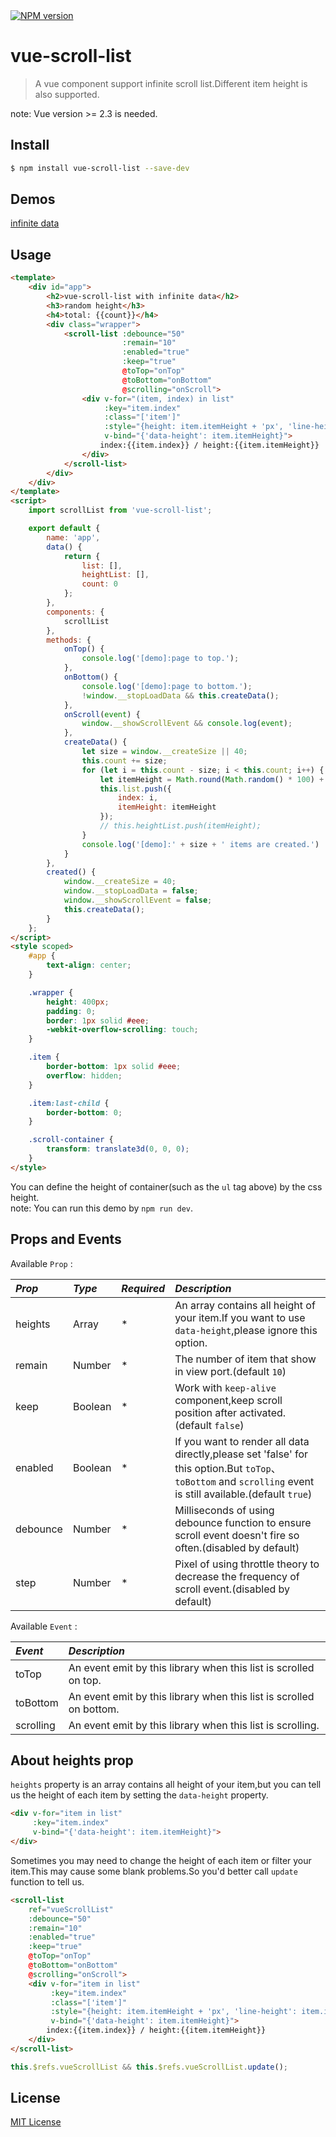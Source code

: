 <a href="https://www.npmjs.com/package/vue-scroll-list">
    <img src="https://img.shields.io/npm/v/vue-scroll-list.svg?style=flat" alt="NPM version">
</a>

# vue-scroll-list
> A vue component support infinite scroll list.Different item height is also supported.
 
note: Vue version >= 2.3 is needed.

## Install

```bash
$ npm install vue-scroll-list --save-dev
```

## Demos

[infinite data](http://freeui.org/vue-scroll-list/)

## Usage

```html
<template>
    <div id="app">
        <h2>vue-scroll-list with infinite data</h2>
        <h3>random height</h3>
        <h4>total: {{count}}</h4>
        <div class="wrapper">
            <scroll-list :debounce="50"
                         :remain="10"
                         :enabled="true"
                         :keep="true"
                         @toTop="onTop"
                         @toBottom="onBottom"
                         @scrolling="onScroll">
                <div v-for="(item, index) in list"
                     :key="item.index"
                     :class="['item']"
                     :style="{height: item.itemHeight + 'px', 'line-height': item.itemHeight + 'px'}"
                     v-bind="{'data-height': item.itemHeight}">
                    index:{{item.index}} / height:{{item.itemHeight}}
                </div>
            </scroll-list>
        </div>
    </div>
</template>
<script>
    import scrollList from 'vue-scroll-list';

    export default {
        name: 'app',
        data() {
            return {
                list: [],
                heightList: [],
                count: 0
            };
        },
        components: {
            scrollList
        },
        methods: {
            onTop() {
                console.log('[demo]:page to top.');
            },
            onBottom() {
                console.log('[demo]:page to bottom.');
                !window.__stopLoadData && this.createData();
            },
            onScroll(event) {
                window.__showScrollEvent && console.log(event);
            },
            createData() {
                let size = window.__createSize || 40;
                this.count += size;
                for (let i = this.count - size; i < this.count; i++) {
                    let itemHeight = Math.round(Math.random() * 100) + 40;
                    this.list.push({
                        index: i,
                        itemHeight: itemHeight
                    });
                    // this.heightList.push(itemHeight);
                }
                console.log('[demo]:' + size + ' items are created.')
            }
        },
        created() {
            window.__createSize = 40;
            window.__stopLoadData = false;
            window.__showScrollEvent = false;
            this.createData();
        }
    };
</script>
<style scoped>
    #app {
        text-align: center;
    }

    .wrapper {
        height: 400px;
        padding: 0;
        border: 1px solid #eee;
        -webkit-overflow-scrolling: touch;
    }

    .item {
        border-bottom: 1px solid #eee;
        overflow: hidden;
    }

    .item:last-child {
        border-bottom: 0;
    }

    .scroll-container {
        transform: translate3d(0, 0, 0);
    }
</style>
```
You can define the height of container(such as the `ul` tag above) by the css height.  
note: You can run this demo by `npm run dev`.

## Props and Events

Available `Prop` :

*Prop* | *Type* | *Required* | *Description* |
:--- | :--- | :--- | :--- |
| heights | Array | * | An array contains all height of your item.If you want to use `data-height`,please ignore this option. |
| remain | Number | * | The number of item that show in view port.(default `10`) |
| keep | Boolean | * | Work with `keep-alive` component,keep scroll position after activated.(default `false`) |
| enabled | Boolean | * | If you want to render all data directly,please set 'false' for this option.But `toTop`、`toBottom` and `scrolling` event is still available.(default `true`) |
| debounce | Number | * | Milliseconds of using debounce function to ensure scroll event doesn't fire so often.(disabled by default) |
| step | Number | * | Pixel of using throttle theory to decrease the frequency of scroll event.(disabled by default) |

Available `Event` :

*Event* | *Description* |
:--- | :--- |
| toTop | An event emit by this library when this list is scrolled on top. |
| toBottom | An event emit by this library when this list is scrolled on bottom. |
| scrolling | An event emit by this library when this list is scrolling. |

## About heights prop
`heights` property is an array contains all height of your item,but you can tell us the height of each item by setting the `data-height` property.
```html
<div v-for="item in list"
     :key="item.index"
     v-bind="{'data-height': item.itemHeight}">
</div>
```
Sometimes you may need to change the height of each item or filter your item.This may cause some blank problems.So you'd better call `update` function to tell us.
```html
<scroll-list
    ref="vueScrollList"
    :debounce="50"
    :remain="10"
    :enabled="true"
    :keep="true"
    @toTop="onTop"
    @toBottom="onBottom"
    @scrolling="onScroll">
    <div v-for="item in list"
         :key="item.index"
         :class="['item']"
         :style="{height: item.itemHeight + 'px', 'line-height': item.itemHeight + 'px'}"
         v-bind="{'data-height': item.itemHeight}">
        index:{{item.index}} / height:{{item.itemHeight}}
    </div>
</scroll-list>
```
```js
this.$refs.vueScrollList && this.$refs.vueScrollList.update();
```
## License

[MIT License](https://github.com/KyLeoHC/vue-scroll-list/blob/master/LICENSE)
